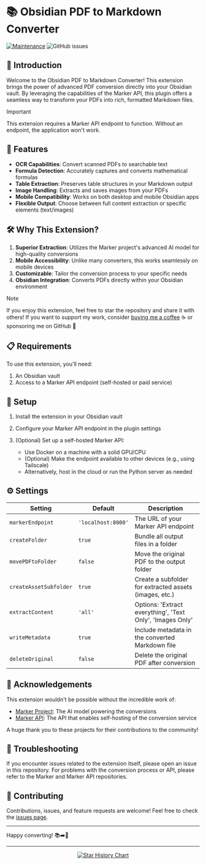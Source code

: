 # 📚 Obsidian PDF to Markdown Converter

[![Maintenance](https://img.shields.io/badge/Maintained%3F-yes-green.svg)](https://GitHub.com/L3-N0X/obsidian-marker/graphs/commit-activity)
![GitHub issues](https://img.shields.io/github/issues/L3-N0X/obsidian-marker.svg)

## 🌟 Introduction

Welcome to the Obsidian PDF to Markdown Converter! This extension brings the power of advanced PDF conversion directly into your Obsidian vault. By leveraging the capabilities of the Marker API, this plugin offers a seamless way to transform your PDFs into rich, formatted Markdown files.

> [!IMPORTANT]
> This extension requires a Marker API endpoint to function. Without an endpoint, the application won't work.

## 🚀 Features

- **OCR Capabilities**: Convert scanned PDFs to searchable text
- **Formula Detection**: Accurately captures and converts mathematical formulas
- **Table Extraction**: Preserves table structures in your Markdown output
- **Image Handling**: Extracts and saves images from your PDFs
- **Mobile Compatibility**: Works on both desktop and mobile Obsidian apps
- **Flexible Output**: Choose between full content extraction or specific elements (text/images)

## 🛠 Why This Extension?

1. **Superior Extraction**: Utilizes the Marker project's advanced AI model for high-quality conversions
2. **Mobile Accessibility**: Unlike many converters, this works seamlessly on mobile devices
3. **Customizable**: Tailor the conversion process to your specific needs
4. **Obsidian Integration**: Converts PDFs directly within your Obsidian environment

> [!NOTE]
> If you enjoy this extension, feel free to star the repository and share it with others!
> If you want to support my work, consider [buying me a coffee](https://www.buymeacoffee.com/l3n0x) ☕️ or sponsoring me on GitHub 🌟

## 📋 Requirements

To use this extension, you'll need:

1. An Obsidian vault
2. Access to a Marker API endpoint (self-hosted or paid service)

## 🔧 Setup

1. Install the extension in your Obsidian vault
2. Configure your Marker API endpoint in the plugin settings
3. (Optional) Set up a self-hosted Marker API:

   - Use Docker on a machine with a solid GPU/CPU
   - (Optional) Make the endpoint available to other devices (e.g., using Tailscale)
   - Alternatively, host in the cloud or run the Python server as needed

## ⚙️ Settings

| Setting                | Default            | Description                                               |
| ------------------------ | -------------------- | ----------------------------------------------------------- |
| `markerEndpoint`       | `'localhost:8000'` | The URL of your Marker API endpoint                       |
| `createFolder`         | `true`             | Bundle all output files in a folder                       |
| `movePDFtoFolder`      | `false`            | Move the original PDF to the output folder                |
| `createAssetSubfolder` | `true`             | Create a subfolder for extracted assets (images, etc.)    |
| `extractContent`       | `'all'`            | Options: 'Extract everything', 'Text Only', 'Images Only' |
| `writeMetadata`        | `true`             | Include metadata in the converted Markdown file           |
| `deleteOriginal`       | `false`            | Delete the original PDF after conversion                  |

## 🙏 Acknowledgements

This extension wouldn't be possible without the incredible work of:

- [Marker Project](https://github.com/VikParuchuri/marker): The AI model powering the conversions
- [Marker API](https://github.com/adithya-s-k/marker-api): The API that enables self-hosting of the conversion service

A huge thank you to these projects for their contributions to the community!

## 🐛 Troubleshooting

If you encounter issues related to the extension itself, please open an issue in this repository. For problems with the conversion process or API, please refer to the Marker and Marker API repositories.

## 🤝 Contributing

Contributions, issues, and feature requests are welcome! Feel free to check the [issues page](https://github.com/L3-N0X/obsidian-marker/issues).

---

Happy converting! 📚➡️📝

---

<p align="center">
  <a href="https://l3n0x.eu5.org">
    <img src="https://api.star-history.com/svg?repos=l3-n0x/obsidian-marker&type=Date" alt="Star History Chart">
  </a>
</p>
